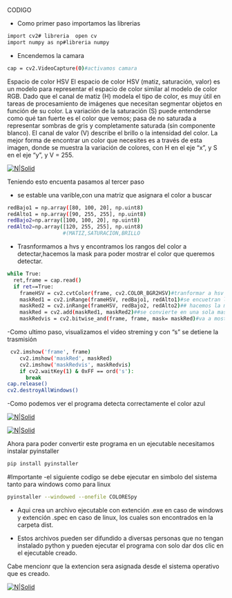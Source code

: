 CODIGO 
- Como primer paso  importamos las librerias
```sh
import cv2# libreria  open cv
import numpy as np#libreria numpy
```
-  Encendemos la camara 
```sh
cap = cv2.VideoCapture(0)#activamos camara
```
Espacio de color HSV
El espacio de color HSV (matiz, saturación, valor) es un modelo para representar el espacio de color similar al modelo de color RGB. Dado que el canal de matiz (H) modela el tipo de color, es muy útil en tareas de procesamiento de imágenes que necesitan segmentar objetos en función de su color. La variación de la saturación (S) puede entenderse como qué tan fuerte es el color que vemos; pasa de no saturada a representar sombras de gris y completamente saturada (sin componente blanco). El canal de valor (V) describe el brillo o la intensidad del color.
La mejor forma de encontrar un color que necesites es a través de esta imagen, donde se muestra la variación de colores, con H en el eje “x”, y S en el eje “y”, y V = 255.

[![N|Solid](https://github.com/KARENalejand/imagenes/blob/main/colores.png)](https://nodesource.com/products/nsolid)

Teniendo esto encuenta pasamos al tercer paso
- se estable una varible,con una matriz que asignara el color a buscar  
```sh
redBajo1 = np.array([80, 100, 20], np.uint8)
redAlto1 = np.array([90, 255, 255], np.uint8)
redBajo2=np.array([100, 100, 20], np.uint8)
redAlto2=np.array([120, 255, 255], np.uint8)
                  #(MATIZ,SATURACION,BRILLO
```
- Trasnformamos a hvs  y encontramos los rangos del color a detectar,hacemos la mask para poder mostrar el color que 
queremos detectar.
```sh
while True:
  ret,frame = cap.read()
  if ret==True:
    frameHSV = cv2.cvtColor(frame, cv2.COLOR_BGR2HSV)#tranformar a hsv
    maskRed1 = cv2.inRange(frameHSV, redBajo1, redAlto1)#se encuetran los rangos de la varible
    maskRed2 = cv2.inRange(frameHSV, redBajo2, redAlto2)## hacemos la mask y filtramos en la original
    maskRed = cv2.add(maskRed1, maskRed2)##se convierte en una sola mascara para detectar el color
    maskRedvis = cv2.bitwise_and(frame, frame, mask= maskRed)#va a mostrar el color real que queremos
```
-Como ultimo paso, visualizamos el video streming y con “s” se detiene la trasmisión
```sh
 cv2.imshow('frame', frame)
    cv2.imshow('maskRed', maskRed)
    cv2.imshow('maskRedvis', maskRedvis)
    if cv2.waitKey(1) & 0xFF == ord('s'):
      break
cap.release()
cv2.destroyAllWindows()
```
-Como podemos ver el programa detecta correctamente el color azul


[![N|Solid](https://github.com/KARENalejand/imagenes/blob/main/a1.jpeg)](https://nodesource.com/products/nsolid)

[![N|Solid](https://github.com/KARENalejand/imagenes/blob/main/a2.jpeg)](https://nodesource.com/products/nsolid)

Ahora para poder convertir este programa en un ejecutable  necesitamos instalar pyinstaller
```sh
pip install pyinstaller
```
#Importante
-el siguiente  codigo se debe ejecutar en simbolo del sistema  tanto para  windows como para linux   
```sh
pyinstaller --windowed --onefile COLORESpy
```
 -  Aqui crea un archivo ejecutable  con extención .exe en caso de windows y extención .spec en caso de linux, los cuales son encontrados en la carpeta  dist.
 
 - Estos archivos pueden ser difundido a diversas personas que no tengan instalado python  y pueden ejecutar el programa con solo dar dos clic en el ejecutable creado.
 
 Cabe mencionr que la extencion sera asignada desde el   sistema operativo que es creado. 
 
[![N|Solid](https://github.com/KARENalejand/imagenes/blob/main/ex.jpeg)](https://nodesource.com/products/nsolid)



